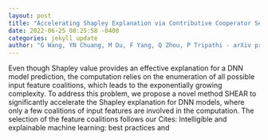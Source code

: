 ```yaml
--- 
layout: post 
title: "Accelerating Shapley Explanation via Contributive Cooperator Selection" 
date: 2022-06-25 08:25:58 -0400 
categories: jekyll update 
author: "G Wang, YN Chuang, M Du, F Yang, Q Zhou, P Tripathi - arXiv preprint arXiv , 2022" 
--- 
```

Even though Shapley value provides an effective explanation for a DNN model prediction, the computation relies on the enumeration of all possible input feature coalitions, which leads to the exponentially growing complexity. To address this problem, we propose a novel method SHEAR to significantly accelerate the Shapley explanation for DNN models, where only a few coalitions of input features are involved in the computation. The selection of the feature coalitions follows our Cites: Intelligible and explainable machine learning: best practices and